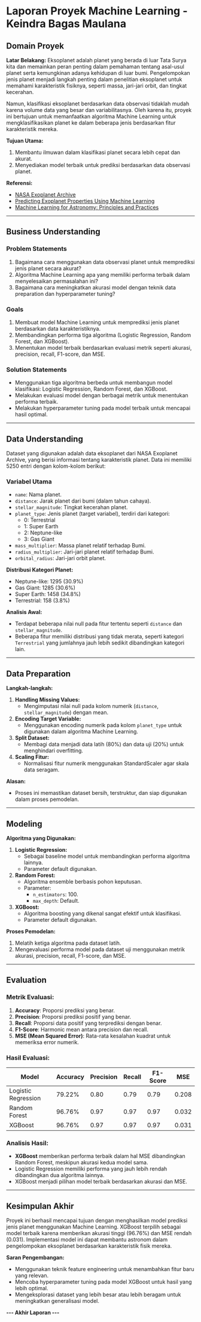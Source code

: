 # Laporan Proyek Machine Learning - Keindra Bagas Maulana

## Domain Proyek

**Latar Belakang:**
Eksoplanet adalah planet yang berada di luar Tata Surya kita dan memainkan peran penting dalam pemahaman tentang asal-usul planet serta kemungkinan adanya kehidupan di luar bumi. Pengelompokan jenis planet menjadi langkah penting dalam penelitian eksoplanet untuk memahami karakteristik fisiknya, seperti massa, jari-jari orbit, dan tingkat kecerahan.

Namun, klasifikasi eksoplanet berdasarkan data observasi tidaklah mudah karena volume data yang besar dan variabilitasnya. Oleh karena itu, proyek ini bertujuan untuk memanfaatkan algoritma Machine Learning untuk mengklasifikasikan planet ke dalam beberapa jenis berdasarkan fitur karakteristik mereka.

**Tujuan Utama:**
1. Membantu ilmuwan dalam klasifikasi planet secara lebih cepat dan akurat.
2. Menyediakan model terbaik untuk prediksi berdasarkan data observasi planet.

**Referensi:**
- [NASA Exoplanet Archive](https://exoplanetarchive.ipac.caltech.edu/)
- [Predicting Exoplanet Properties Using Machine Learning](https://arxiv.org/abs/1902.02734)
- [Machine Learning for Astronomy: Principles and Practices](https://ui.adsabs.harvard.edu/)

---

## Business Understanding

### Problem Statements
1. Bagaimana cara menggunakan data observasi planet untuk memprediksi jenis planet secara akurat?
2. Algoritma Machine Learning apa yang memiliki performa terbaik dalam menyelesaikan permasalahan ini?
3. Bagaimana cara meningkatkan akurasi model dengan teknik data preparation dan hyperparameter tuning?

### Goals
1. Membuat model Machine Learning untuk memprediksi jenis planet berdasarkan data karakteristiknya.
2. Membandingkan performa tiga algoritma (Logistic Regression, Random Forest, dan XGBoost).
3. Menentukan model terbaik berdasarkan evaluasi metrik seperti akurasi, precision, recall, F1-score, dan MSE.

### Solution Statements
- Menggunakan tiga algoritma berbeda untuk membangun model klasifikasi: Logistic Regression, Random Forest, dan XGBoost.
- Melakukan evaluasi model dengan berbagai metrik untuk menentukan performa terbaik.
- Melakukan hyperparameter tuning pada model terbaik untuk mencapai hasil optimal.

---

## Data Understanding

Dataset yang digunakan adalah data eksoplanet dari NASA Exoplanet Archive, yang berisi informasi tentang karakteristik planet. Data ini memiliki 5250 entri dengan kolom-kolom berikut:

### Variabel Utama
- `name`: Nama planet.
- `distance`: Jarak planet dari bumi (dalam tahun cahaya).
- `stellar_magnitude`: Tingkat kecerahan planet.
- `planet_type`: Jenis planet (target variabel), terdiri dari kategori:
  - 0: Terrestrial
  - 1: Super Earth
  - 2: Neptune-like
  - 3: Gas Giant
- `mass_multiplier`: Massa planet relatif terhadap Bumi.
- `radius_multiplier`: Jari-jari planet relatif terhadap Bumi.
- `orbital_radius`: Jari-jari orbit planet.

**Distribusi Kategori Planet:**
- Neptune-like: 1295 (30.9%)
- Gas Giant: 1285 (30.6%)
- Super Earth: 1458 (34.8%)
- Terrestrial: 158 (3.8%)

**Analisis Awal:**
- Terdapat beberapa nilai null pada fitur tertentu seperti `distance` dan `stellar_magnitude`.
- Beberapa fitur memiliki distribusi yang tidak merata, seperti kategori `Terrestrial` yang jumlahnya jauh lebih sedikit dibandingkan kategori lain.

---

## Data Preparation

**Langkah-langkah:**
1. **Handling Missing Values:**
   - Mengimputasi nilai null pada kolom numerik (`distance`, `stellar_magnitude`) dengan mean.
2. **Encoding Target Variable:**
   - Menggunakan encoding numerik pada kolom `planet_type` untuk digunakan dalam algoritma Machine Learning.
3. **Split Dataset:**
   - Membagi data menjadi data latih (80%) dan data uji (20%) untuk menghindari overfitting.
4. **Scaling Fitur:**
   - Normalisasi fitur numerik menggunakan StandardScaler agar skala data seragam.

**Alasan:**
- Proses ini memastikan dataset bersih, terstruktur, dan siap digunakan dalam proses pemodelan.

---

## Modeling

**Algoritma yang Digunakan:**
1. **Logistic Regression:**
   - Sebagai baseline model untuk membandingkan performa algoritma lainnya.
   - Parameter default digunakan.
2. **Random Forest:**
   - Algoritma ensemble berbasis pohon keputusan.
   - Parameter:
     - `n_estimators`: 100.
     - `max_depth`: Default.
3. **XGBoost:**
   - Algoritma boosting yang dikenal sangat efektif untuk klasifikasi.
   - Parameter default digunakan.

**Proses Pemodelan:**
1. Melatih ketiga algoritma pada dataset latih.
2. Mengevaluasi performa model pada dataset uji menggunakan metrik akurasi, precision, recall, F1-score, dan MSE.

---

## Evaluation

### Metrik Evaluasi:
1. **Accuracy**: Proporsi prediksi yang benar.
2. **Precision**: Proporsi prediksi positif yang benar.
3. **Recall**: Proporsi data positif yang terprediksi dengan benar.
4. **F1-Score**: Harmonic mean antara precision dan recall.
5. **MSE (Mean Squared Error)**: Rata-rata kesalahan kuadrat untuk memeriksa error numerik.

### Hasil Evaluasi:
| Model                | Accuracy | Precision | Recall | F1-Score | MSE   |
|----------------------|----------|-----------|--------|----------|-------|
| Logistic Regression  | 79.22%   | 0.80      | 0.79   | 0.79     | 0.208 |
| Random Forest        | 96.76%   | 0.97      | 0.97   | 0.97     | 0.032 |
| XGBoost              | 96.76%   | 0.97      | 0.97   | 0.97     | 0.031 |

### Analisis Hasil:
- **XGBoost** memberikan performa terbaik dalam hal MSE dibandingkan Random Forest, meskipun akurasi kedua model sama.
- Logistic Regression memiliki performa yang jauh lebih rendah dibandingkan dua algoritma lainnya.
- XGBoost menjadi pilihan model terbaik berdasarkan akurasi dan MSE.

---

## Kesimpulan Akhir

Proyek ini berhasil mencapai tujuan dengan menghasilkan model prediksi jenis planet menggunakan Machine Learning. XGBoost terpilih sebagai model terbaik karena memberikan akurasi tinggi (96.76%) dan MSE rendah (0.031). Implementasi model ini dapat membantu astronom dalam pengelompokan eksoplanet berdasarkan karakteristik fisik mereka.

**Saran Pengembangan:**
- Menggunakan teknik feature engineering untuk menambahkan fitur baru yang relevan.
- Mencoba hyperparameter tuning pada model XGBoost untuk hasil yang lebih optimal.
- Mengeksplorasi dataset yang lebih besar atau lebih beragam untuk meningkatkan generalisasi model.

**--- Akhir Laporan ---**
